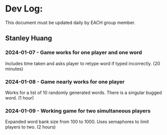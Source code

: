 # Dev Log:

This document must be updated daily by EACH group member.

## Stanley Huang

### 2024-01-07 - Game works for one player and one word
Includes time taken and asks player to retype word if typed incorrectly. (20 minutes)

### 2024-01-08 - Game nearly works for one player
Works for a list of 10 randomly generated words. There is a singular bugged word. (1 hour)

### 2024-01-09 - Working game for two simultaneous players
Expanded word bank size from 100 to 1000. Uses semaphores to limit players to two. (2 hours)
